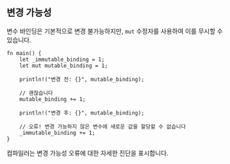 ## 변경 가능성

변수 바인딩은 기본적으로 변경 불가능하지만, `mut` 수정자를 사용하여 이를 무시할 수 있습니다.

```rust,editable,ignore,mdbook-runnable
fn main() {
    let _immutable_binding = 1;
    let mut mutable_binding = 1;

    println!("변경 전: {}", mutable_binding);

    // 괜찮습니다
    mutable_binding += 1;

    println!("변경 후: {}", mutable_binding);

    // 오류! 변경 가능하지 않은 변수에 새로운 값을 할당할 수 없습니다
    _immutable_binding += 1;
}
```

컴파일러는 변경 가능성 오류에 대한 자세한 진단을 표시합니다.
